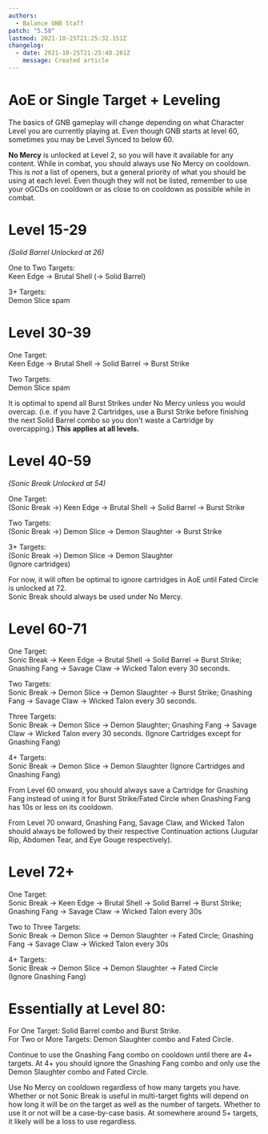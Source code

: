```yaml
---
authors:
  - Balance GNB Staff
patch: "5.58"
lastmod: 2021-10-25T21:25:32.151Z
changelog:
  - date: 2021-10-25T21:25:48.261Z
    message: Created article
---
```

# AoE or Single Target + Leveling

The basics of GNB gameplay will change depending on what Character Level you are currently playing at. Even though GNB starts at level 60, sometimes you may be Level Synced to below 60. 

**No Mercy** is unlocked at Level 2, so you will have it available for any content. While in combat, you should always use No Mercy on cooldown. This is *not* a list of openers, but a general priority of what you should be using at each level. Even though they will not be listed, remember to use your oGCDs on cooldown or as close to on cooldown as possible while in combat. 

# Level 15-29

*(Solid Barrel Unlocked at 26)*

One to Two Targets:\
Keen Edge -> Brutal Shell (-> Solid Barrel) 

3+ Targets:\
Demon Slice spam

# Level 30-39

One Target:\
Keen Edge -> Brutal Shell -> Solid Barrel -> Burst Strike

Two Targets:\
Demon Slice spam

It is optimal to spend all Burst Strikes under No Mercy unless you would overcap. (i.e. if you have 2 Cartridges, use a Burst Strike before finishing the next Solid Barrel combo so you don't waste a Cartridge by overcapping.) **This applies at all levels.**

# Level 40-59

*(Sonic Break Unlocked at 54)*

One Target:\
(Sonic Break ->) Keen Edge -> Brutal Shell -> Solid Barrel -> Burst Strike

Two Targets:\
(Sonic Break ->) Demon Slice -> Demon Slaughter -> Burst Strike

3+ Targets:\
(Sonic Break ->) Demon Slice -> Demon Slaughter\
(Ignore cartridges)

For now, it will often be optimal to ignore cartridges in AoE until Fated Circle is unlocked at 72.\
Sonic Break should always be used under No Mercy. 

# Level 60-71

One Target:\
Sonic Break -> Keen Edge -> Brutal Shell -> Solid Barrel -> Burst Strike;
Gnashing Fang -> Savage Claw -> Wicked Talon every 30 seconds. 

Two Targets:\
Sonic Break -> Demon Slice -> Demon Slaughter -> Burst Strike; 
Gnashing Fang -> Savage Claw -> Wicked Talon every 30 seconds. 

Three Targets:\
Sonic Break -> Demon Slice -> Demon Slaughter; 
Gnashing Fang -> Savage Claw -> Wicked Talon every 30 seconds.
(Ignore Cartridges except for Gnashing Fang)

4+ Targets:\
Sonic Break -> Demon Slice -> Demon Slaughter 
(Ignore Cartridges and Gnashing Fang)

From Level 60 onward, you should always save a Cartridge for Gnashing Fang instead of using it for Burst Strike/Fated Circle when Gnashing Fang has 10s or less on its cooldown.

From Level 70 onward, Gnashing Fang, Savage Claw, and Wicked Talon should always be followed by their respective Continuation actions (Jugular Rip, Abdomen Tear, and Eye Gouge respectively).

# Level 72+

One Target:\
Sonic Break -> Keen Edge -> Brutal Shell -> Solid Barrel -> Burst Strike; 
Gnashing Fang -> Savage Claw -> Wicked Talon every 30s

Two to Three Targets:\
Sonic Break -> Demon Slice -> Demon Slaughter -> Fated Circle;
Gnashing Fang -> Savage Claw -> Wicked Talon every 30s

4+ Targets:\
Sonic Break -> Demon Slice -> Demon Slaughter -> Fated Circle\
(Ignore Gnashing Fang)

# Essentially at Level 80:

For One Target: Solid Barrel combo and Burst Strike.\
For Two or More Targets: Demon Slaughter combo and Fated Circle.

Continue to use the Gnashing Fang combo on cooldown until there are 4+ targets. At 4+ you should ignore the Gnashing Fang combo and only use the Demon Slaughter combo and Fated Circle. 

Use No Mercy on cooldown regardless of how many targets you have. Whether or not Sonic Break is useful in multi-target fights will depend on how long it will be on the target as well as the number of targets. Whether to use it or not will be a case-by-case basis. At somewhere around 5+ targets, it likely will be a loss to use regardless.